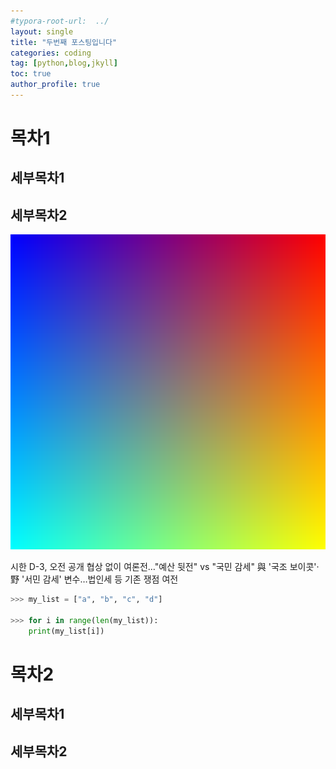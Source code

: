 ```yaml
---
#typora-root-url:  ../
layout: single
title: "두번째 포스팅입니다"
categories: coding
tag: [python,blog,jkyll]
toc: true
author_profile: true
---
```


# 목차1

  ## 세부목차1

## 세부목차2








![pnggrad16rgb](./../images/2022-12-02-first/pnggrad16rgb-1671003564696-4.png)









시한 D-3, 오전 공개 협상 없이 여론전…"예산 뒷전" vs "국민 감세"
與 '국조 보이콧'·野 '서민 감세' 변수…법인세 등 기존 쟁점 여전

```python
>>> my_list = ["a", "b", "c", "d"]

>>> for i in range(len(my_list)):
	print(my_list[i])
```









# 목차2

  ## 세부목차1

## 세부목차2



